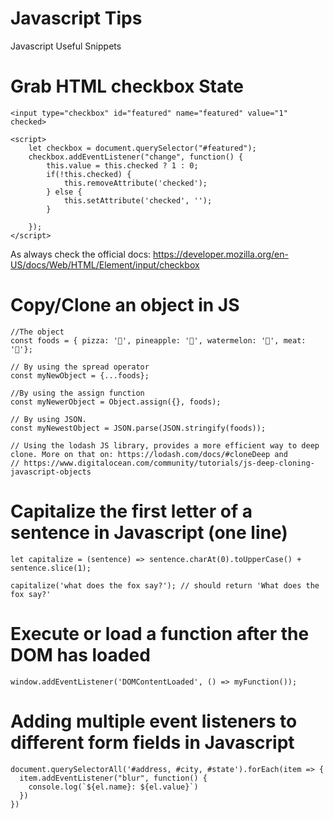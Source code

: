 # Javascript Tips 
Javascript Useful Snippets

# Grab HTML checkbox State
`<input type="checkbox" id="featured" name="featured" value="1" checked>`
```
<script>
    let checkbox = document.querySelector("#featured");
    checkbox.addEventListener("change", function() {
        this.value = this.checked ? 1 : 0;
        if(!this.checked) {
            this.removeAttribute('checked');
        } else {
            this.setAttribute('checked', '');
        }

    });
</script>
```
As always check the official docs: https://developer.mozilla.org/en-US/docs/Web/HTML/Element/input/checkbox

# Copy/Clone an object in JS
```
//The object
const foods = { pizza: '🍕', pineapple: '🍍', watermelon: '🍉', meat: '🍖'};

// By using the spread operator
const myNewObject = {...foods};

//By using the assign function
const myNewerObject = Object.assign({}, foods);

// By using JSON.
const myNewestObject = JSON.parse(JSON.stringify(foods));

// Using the lodash JS library, provides a more efficient way to deep clone. More on that on: https://lodash.com/docs/#cloneDeep and
// https://www.digitalocean.com/community/tutorials/js-deep-cloning-javascript-objects
```
# Capitalize the first letter of a sentence in Javascript (one line)
```
let capitalize = (sentence) => sentence.charAt(0).toUpperCase() + sentence.slice(1);

capitalize('what does the fox say?'); // should return 'What does the fox say?'

```
# Execute or load a function after the DOM has loaded
```
window.addEventListener('DOMContentLoaded', () => myFunction());
```

# Adding multiple event listeners to different form fields in Javascript
```
document.querySelectorAll('#address, #city, #state').forEach(item => {
  item.addEventListener("blur", function() {
    console.log(`${el.name}: ${el.value}`)
  })
})
```
